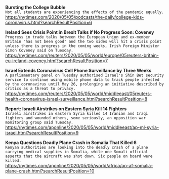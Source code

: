 **Bursting the College Bubble**\
`Not all students are experiencing the effects of the pandemic equally.`\
https://nytimes.com/2020/05/05/podcasts/the-daily/college-kids-coronavirus.html?searchResultPosition=6

**Ireland Sees Crisis Point in Brexit Talks if No Progress Soon: Coveney**\
`Progress in trade talks between the European Union and ex-member Britain "has not been good" and the two sides will hit a crisis point unless there is progress in the coming weeks, Irish Foreign Minister Simon Coveney said on Tuesday. `\
https://nytimes.com/reuters/2020/05/05/world/europe/05reuters-britain-eu-ireland-coveney.html?searchResultPosition=7

**Israel Extends Coronavirus Cell Phone Surveillance by Three Weeks**\
`A parliamentary panel on Tuesday authorised Israel's Shin Bet security service to continue using mobile phone data to track people infected by the coronavirus until May 26, prolonging an initiative described by critics as a threat to privacy.`\
https://nytimes.com/reuters/2020/05/05/world/middleeast/05reuters-health-coronavirus-israel-surveillance.html?searchResultPosition=8

**Report: Israeli Airstrikes on Eastern Syria Kill 14 Fighters**\
`Israeli airstrikes in eastern Syria killed 14 Iranian and Iraqi fighters and wounded others, some seriously, an opposition war monitoring group said Tuesday.`\
https://nytimes.com/aponline/2020/05/05/world/middleeast/ap-ml-syria-israel.html?searchResultPosition=9

**Kenya Questions Deadly Plane Crash in Somalia That Killed 6**\
`Kenyan authorities are looking into the deadly crash of a plane carrying medical supplies in Somalia, while one Somali official asserts that the aircraft was shot down. Six people on board were killed.`\
https://nytimes.com/aponline/2020/05/05/world/africa/ap-af-somalia-plane-crash.html?searchResultPosition=10

